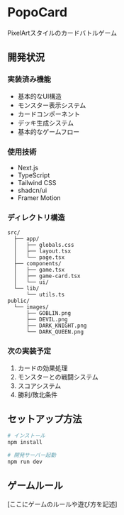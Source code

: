 # PopoCard

PixelArtスタイルのカードバトルゲーム

## 開発状況

### 実装済み機能
- 基本的なUI構造
- モンスター表示システム
- カードコンポーネント
- デッキ生成システム
- 基本的なゲームフロー

### 使用技術
- Next.js
- TypeScript
- Tailwind CSS
- shadcn/ui
- Framer Motion

### ディレクトリ構造
```
src/
  ├── app/
  │   ├── globals.css
  │   ├── layout.tsx
  │   └── page.tsx
  ├── components/
  │   ├── game.tsx
  │   ├── game-card.tsx
  │   └── ui/
  └── lib/
      └── utils.ts
public/
  └── images/
      ├── GOBLIN.png
      ├── DEVIL.png
      ├── DARK_KNIGHT.png
      └── DARK_QUEEN.png
```

### 次の実装予定
1. カードの効果処理
2. モンスターとの戦闘システム
3. スコアシステム
4. 勝利/敗北条件

## セットアップ方法
```bash
# インストール
npm install

# 開発サーバー起動
npm run dev
```

## ゲームルール
[ここにゲームのルールや遊び方を記述]